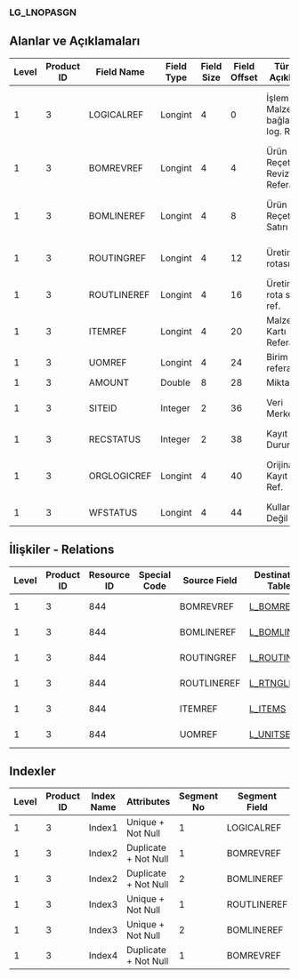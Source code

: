 ### LG_LNOPASGN

## Alanlar ve Açıklamaları

**Level**|**Product ID**|**Field Name**|**Field Type**|**Field Size**|**Field Offset**|**Türkçe Açıklama**|**Expression**
-----|-----|-----|-----|-----|-----|-----|-----
1|3|LOGICALREF|Longint|4|0|İşlem - Malzeme bağlantı log. Ref.|Operation - Item Relation Logical Reference
1|3|BOMREVREF|Longint|4|4|Ürün Reçetesi Revizyonu Referansı|Bill Of Material Revision Reference
1|3|BOMLINEREF|Longint|4|8|Ürün Reçetesi Satırı Ref.|Bill Of Material Line Reference
1|3|ROUTINGREF|Longint|4|12|Üretim rotası ref.|Production Route Reference
1|3|ROUTLINEREF|Longint|4|16|Üretim rota satırı ref.|Production Route Line Reference
1|3|ITEMREF|Longint|4|20|Malzeme Kartı Referansı|Item Card Reference
1|3|UOMREF|Longint|4|24|Birim referansı|Unit Reference
1|3|AMOUNT|Double|8|28|Miktar|Quantity
1|3|SITEID|Integer|2|36|Veri Merkezi|Data Processing Site
1|3|RECSTATUS|Integer|2|38|Kayıt Durumu|Record Status
1|3|ORGLOGICREF|Longint|4|40|Orijinal Kayıt Log. Ref.|Original Record Logical Reference
1|3|WFSTATUS|Longint|4|44|Kullanımda Değil|Not In Use

## İlişkiler - Relations

**Level**|**Product ID**|**Resource ID**|**Special Code**|**Source Field**|**Destination Table**|**Destination Field**|**Relation Type**|**Extra Condition**
-----|-----|-----|-----|-----|-----|-----|-----|-----
1|3|844||BOMREVREF|[L_BOMREVSN](../LG_BOMREVSN "L_BOMREVSN")|LOGICALREF|one-to-one|
1|3|844||BOMLINEREF|[L_BOMLINE](../LG_BOMLINE "L_BOMLINE")|LOGICALREF|one-to-one|
1|3|844||ROUTINGREF|[L_ROUTING](../LG_ROUTING "L_ROUTING")|LOGICALREF|one-to-one|
1|3|844||ROUTLINEREF|[L_RTNGLINE](../LG_RTNGLINE "L_RTNGLINE")|LOGICALREF|one-to-one|
1|3|844||ITEMREF|[L_ITEMS](../LG_ITEMS "L_ITEMS")|LOGICALREF|one-to-one|
1|3|844||UOMREF|[L_UNITSETL](../LG_UNITSETL "L_UNITSETL")|LOGICALREF|one-to-one|

## Indexler

**Level**|**Product ID**|**Index Name**|**Attributes**|**Segment No**|**Segment Field**|**Sense**
-----|-----|-----|-----|-----|-----|-----
1|3|Index1|Unique + Not Null|1|LOGICALREF|Ascending
1|3|Index2|Duplicate + Not Null|1|BOMREVREF|Ascending
1|3|Index2|Duplicate + Not Null|2|BOMLINEREF|Ascending
1|3|Index3|Unique + Not Null|1|ROUTLINEREF|Ascending
1|3|Index3|Unique + Not Null|2|BOMLINEREF|Ascending
1|3|Index4|Duplicate + Not Null|1|BOMREVREF|Ascending
